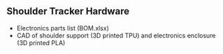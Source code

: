 ## Shoulder Tracker Hardware
- Electronics parts list (BOM.xlsx)
- CAD of shoulder support (3D printed TPU) and electronics enclosure (3D printed PLA)